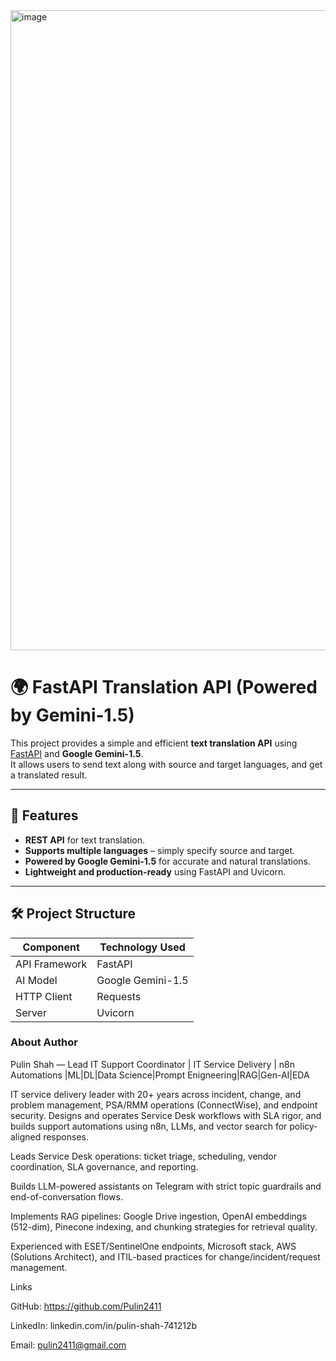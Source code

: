 <img width="1536" height="1024" alt="image" src="https://github.com/user-attachments/assets/b2d73591-2fcf-41c2-9031-744ff3bf720c" />

# 🌍 FastAPI Translation API (Powered by Gemini-1.5)

This project provides a simple and efficient **text translation API** using [FastAPI](https://fastapi.tiangolo.com/) and **Google Gemini-1.5**.  
It allows users to send text along with source and target languages, and get a translated result.

---

## 🚀 Features

- **REST API** for text translation.
- **Supports multiple languages** – simply specify source and target.
- **Powered by Google Gemini-1.5** for accurate and natural translations.
- **Lightweight and production-ready** using FastAPI and Uvicorn.

---

## 🛠️ Project Structure

| Component     | Technology Used   |
| ------------- | ----------------- |
| API Framework | FastAPI           |
| AI Model      | Google Gemini-1.5 |
| HTTP Client   | Requests          |
| Server        | Uvicorn           |

### About Author
Pulin Shah — Lead IT Support Coordinator | IT Service Delivery | n8n Automations |ML|DL|Data Science|Prompt Enigneering|RAG|Gen-AI|EDA

IT service delivery leader with 20+ years across incident, change, and problem management, PSA/RMM operations (ConnectWise), and endpoint security. Designs and operates Service Desk workflows with SLA rigor, and builds support automations using n8n, LLMs, and vector search for policy-aligned responses.

Leads Service Desk operations: ticket triage, scheduling, vendor coordination, SLA governance, and reporting.

Builds LLM-powered assistants on Telegram with strict topic guardrails and end-of-conversation flows.

Implements RAG pipelines: Google Drive ingestion, OpenAI embeddings (512-dim), Pinecone indexing, and chunking strategies for retrieval quality.

Experienced with ESET/SentinelOne endpoints, Microsoft stack, AWS (Solutions Architect), and ITIL-based practices for change/incident/request management.

Links

GitHub: https://github.com/Pulin2411

LinkedIn: linkedin.com/in/pulin-shah-741212b

Email: pulin2411@gmail.com
